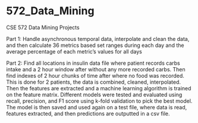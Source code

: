 # 572_Data_Mining
CSE 572 Data Mining Projects

Part 1:
Handle asynchronous temporal data, interpolate and clean the data, and then calculate 36 metrics based set ranges during each day and the average percentage of each metric’s values for all days

Part 2:
Find all locations in insulin data file where patient records carbs intake and a 2 hour window after without any more recorded carbs. Then find indexes of 2 hour chunks of time after where no food was recorded. This is done for 2 patients, the data is combined, cleaned, interpolated. Then the features are extracted and a machine learning algorithm is trained on the feature matrix. Different models were tested and evaluated using recall, precision, and F1 score using k-fold validation to pick the best model.
The model is then saved and used again on a test file, where data is read, features extracted, and then predictions are outputted in a csv file.